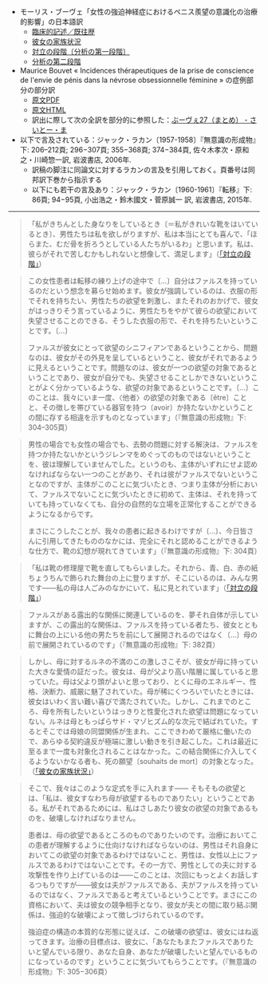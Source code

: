 - モーリス・ブーヴェ「女性の強迫神経症におけるペニス羨望の意識化の治療的影響」の日本語訳
    - [臨床的記述／既往歴](https://github.com/kyonenya/nevrose-obsessionnelle-feminine/blob/main/1-1_臨床的記述・既往歴.md)
    - [彼女の家族状況](https://github.com/kyonenya/nevrose-obsessionnelle-feminine/blob/main/1-2_彼女の家族状況.md)
    - [対立の段階〔分析の第一段階〕](https://github.com/kyonenya/nevrose-obsessionnelle-feminine/blob/main/2-1_対立の段階.md)
    - [分析の第二段階](https://github.com/kyonenya/nevrose-obsessionnelle-feminine/blob/main/2-2_分析の第二段階.md)
- Maurice Bouvet « Incidences thérapeutiques de la prise de conscience de l'envie de pénis dans la névrose obsessionnelle féminine » の症例部分の部分訳
    - [原文PDF](http://visualiseur.bnf.fr/CadresFenetre?O=30000054444678&I=223&M=tdm)
    - [原文HTML](https://www.sauval.com/angustia/e-bouvet.htm)
    - 訳出に際して次の全訳を部分的に参照した：[ぶーヴぇ27（まとめ） - さいとー・ま](https://hunihunisaito.hatenablog.com/entry/2020/11/11/223441)
- 以下で言及されている：ジャック・ラカン〔1957-1958〕『無意識の形成物』下: 206–212頁; 296−307頁; 355−368頁; 374−384頁, 佐々木孝次・原和之・川崎惣一訳, 岩波書店, 2006年.
    - 訳稿の脚注に同論文に対するラカンの言及を引用しておく。頁番号は同邦訳下巻から指示する
    - 以下にも若干の言及あり：ジャック・ラカン〔1960-1961〕『転移』下: 86頁; 94−95頁, 小出浩之・鈴木國文・菅原誠一 訳, 岩波書店, 2015年.

---

> 「私がきちんとした身なりをしているとき〔＝私がきれいな靴をはいているとき〕、男性たちは私を欲しがりますが、私は本当にとても喜んで、「ほらまた、むだ骨を折ろうとしている人たちがいるわ」と思います。私は、彼らがそれで苦しむかもしれないと想像して、満足します」（[「対立の段階」](https://github.com/kyonenya/nevrose-obsessionnelle-feminine/blob/main/2-1_対立の段階.md)）

> この女性患者は転移の練り上げの途中で〔…〕自分はファルスを持っているのだという想念を募らせ始めます。彼女が強調しているのは、衣服の形でそれを持ちたい、男性たちの欲望を刺激し、またそれのおかげで、彼女がはっきりそう言っているように、男性たちをやがて彼らの欲望において失望させることのできる、そうした衣服の形で、それを持ちたいということです。<!-- それは一見すると同じことですが、患者自身、つまり女性によって言われるときと、彼女と向き合っている男性によって言われるときとでは、まるで違います。いずれにせよ、このとき患者が明らかにしているのは、次のようなことです。つまり、彼女が、自分が持っていないのを完全に知っているものを、持っているように見せたいと望むとき、そこで問題になっているのは、彼女にとってはまったく別の価値を持つ何かなのだ、ということです。私はこれを、<ruby>仮装<rt>マスカラード</rt></ruby>の価値と呼びました。彼女はまさしく、自分の女性性を一つの<ruby>仮面<rt>マスク</rt></ruby>にしています -->〔…〕
> 
> ファルスが彼女にとって欲望のシニフィアンであるということから、問題なのは、彼女がその外見を呈しているということ、彼女がそれであるように見えるということです。問題なのは、彼女が一つの欲望の対象であるということであり、彼女が自分でも、失望させることしかできないということがよく分かっているような、欲望の対象であるということです。<!-- 彼女は、分析家が彼女に、問題になっているものをファルスの所有の欲望として解釈してみせたときに、これをはっきりと述べていますが、 -->〔…〕このことは、我々にいま一度、〈他者〉の欲望の対象である〔être〕ことと、その徴しを帯びている器官を持つ〔avoir〕か持たないかということの間に存する相違を示すものとなっています」（『無意識の形成物』下: 304–305頁）

> 男性の場合でも女性の場合でも、去勢の問題に対する解決は、ファルスを持つか持たないかというジレンマをめぐってのものではないということを、彼は理解していませんでした。というのも、主体がいずれにせよ認めなければならない一つのことがあり、それは彼がファルスでないということなのですが、主体がこのことに気づいたとき、つまり主体が分析において、ファルスでないことに気づいたときに初めて、主体は、それを持っていても持っていなくても、自分の自然的な立場を正常化することができるようになるからです。<!-- これが最後の段階、究極のシニフィアン的関係であって、これを中心として、ファルスのイメージがシニフィアン的平面の水準で果たすようになる役割によって生み出される、想像的な袋小路は解決され得るのです。 -->
> 
> まさにこうしたことが、我々の患者に起きるわけですが〔…〕、今日皆さんに引用してきたもののなかには、完全にそれと認めることができるような仕方で、靴の幻想が現れてきています」（『無意識の形成物』下: 304頁）

> 「私は靴の修理屋で靴を直してもらいました。それから、青、白、赤の紙ちょうちんで飾られた舞台の上に登りますが、そこにいるのは、みんな男です——私の母は人ごみのなかにいて、私に見とれています」（[「対立の段階」](https://github.com/kyonenya/nevrose-obsessionnelle-feminine/blob/main/2-1_対立の段階.md)）

> ファルスがある露出的な関係に関連しているのを、夢それ自体が示していますが、この露出的な関係は、ファルスを持っている者たち、彼女とともに舞台の上にいる他の男たちを前にして展開されるのではなく<!-- ——舞台の上の青、白、赤の紙ちょうちんは、言うも愚かなことですが、あらゆる種類のさまざまにみだらな背景のことを思い起こさせます—— -->〔…〕母の前で展開されているのです」（『無意識の形成物』下: 382頁）

> しかし、母に対するルネの不満のこの激しさこそが、彼女が母に持っていた大きな愛情の証だった。彼女は、母が父より高い階層に属していると思っていた。母は父より頭がよいと思っており、とくに母のエネルギー、性格、決断力、威厳に魅了されていた。母が稀にくつろいでいたときには、彼女はいわく言い難い喜びで満たされていた。しかし、これまでのところ、母を所有したいというはっきりと性愛化された欲望は問題になっていない。ルネは母ともっぱらサド・マゾヒズム的な次元で結ばれていた。するとそこでは母娘の同盟関係が生まれ、ここできわめて厳格に働いたので、あらゆる契約違反が極端に激しい動きを引き起こした。これは最近に至るまで一度も対象化されることはなかった。この結合関係に介入してくるようないかなる者も、死の願望〔souhaits de mort〕の対象となった。（[「彼女の家族状況」](https://github.com/kyonenya/nevrose-obsessionnelle-feminine/blob/main/1-2_彼女の家族状況.md)）

> そこで、我々はこのような定式を手に入れます—— そもそもの欲望とは、「私は、彼女すなわち母が欲望するものでありたい」ということである。私がそれであるためには、私はさしあたり彼女の欲望の対象であるものを、破壊しなければなりません。
> 
> 患者は、母の欲望であるところのものでありたいのです。治療においてこの患者が理解するように仕向けなければならないのは、男性はそれ自身においてこの欲望の対象であるわけではないこと、男性は、女性以上にファルスであるわけではないことです。その一方で、男性としての夫に対する攻撃性を作り上げているのは——このことは、次回にもっとよくお話しするつもりですが——彼女は夫がファルスである、夫がファルスを持っているのではなく、ファルスであると考えているということです。まさにこの資格において、夫は彼女の競争相手となり、彼女が夫との間に取り結ぶ関係は、強迫的な破壊によって徴しづけられているのです。
> 
> 強迫症の構造の本質的な形態に従えば、この破壊の欲望は、彼女にはね返ってきます。治療の目標点は、彼女に、「あなたもまたファルスでありたいと望んでいる限り、あなた自身、あなたが破壊したいと望んでいるものになっているのです」ということに気づいてもらうことです。（『無意識の形成物』下: 305−306頁）
